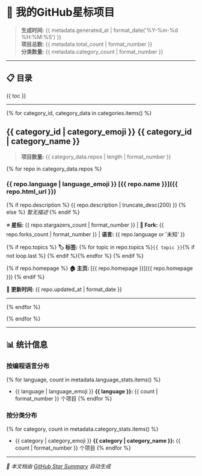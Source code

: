 # 🌟 我的GitHub星标项目

> **生成时间:** {{ metadata.generated_at | format_date('%Y-%m-%d %H:%M:%S') }}  
> **项目总数:** {{ metadata.total_count | format_number }}  
> **分类数量:** {{ metadata.category_count | format_number }}  

---

## 📋 目录

{{ toc }}

---

{% for category_id, category_data in categories.items() %}
## {{ category_id | category_emoji }} {{ category_id | category_name }}

> **项目数量:** {{ category_data.repos | length | format_number }}

{% for repo in category_data.repos %}
### {{ repo.language | language_emoji }} [{{ repo.name }}]({{ repo.html_url }})

{% if repo.description %}
{{ repo.description | truncate_desc(200) }}
{% else %}
*暂无描述*
{% endif %}

**⭐ 星标:** {{ repo.stargazers_count | format_number }} | **🍴 Fork:** {{ repo.forks_count | format_number }} | **语言:** {{ repo.language or '未知' }}

{% if repo.topics %}
**🏷️ 标签:** {% for topic in repo.topics %}`{{ topic }}`{% if not loop.last %} {% endif %}{% endfor %}
{% endif %}

{% if repo.homepage %}
**🏠 主页:** [{{ repo.homepage }}]({{ repo.homepage }})
{% endif %}

**📅 更新时间:** {{ repo.updated_at | format_date }}

---

{% endfor %}

{% endfor %}

---

## 📊 统计信息

### 按编程语言分布
{% for language, count in metadata.language_stats.items() %}
- {{ language | language_emoji }} **{{ language }}:** {{ count | format_number }} 个项目
{% endfor %}

### 按分类分布
{% for category, count in metadata.category_stats.items() %}
- {{ category | category_emoji }} **{{ category | category_name }}:** {{ count | format_number }} 个项目
{% endfor %}

---

*📝 本文档由 [GitHub Star Summary](https://github.com/yourusername/star-summary) 自动生成*
